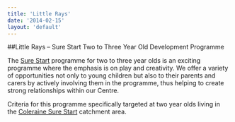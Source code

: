 ```yaml
---
title: 'Little Rays'
date: '2014-02-15'
layout: 'default'
---
```

##Little Rays – Sure Start Two to Three Year Old Development Programme

The [Sure Start](http://www.colerainesurestart.org.uk) programme for two to three year olds is an exciting programme where the emphasis is on play and creativity.  We offer a variety of opportunities not only to young children but also to their parents and carers by actively involving them in the programme, thus helping to create strong relationships within our Centre.

Criteria for this programme specifically targeted at two year olds living in the [Coleraine Sure Start](http://www.colerainesurestart.org.uk) catchment area.
